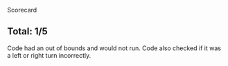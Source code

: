 Scorecard

## Total: 1/5

Code had an out of bounds and would not run. Code also checked if it was a left or right turn incorrectly.